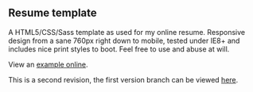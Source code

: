 ## Resume template
A HTML5/CSS/Sass template as used for my online resume. Responsive design from a sane 760px right down to mobile, tested under IE8+ and includes nice print styles to boot. Feel free to use and abuse at will.

View an [example online](http://magnetikonline.github.io/resumetemplate/).

This is a second revision, the first version branch can be viewed [here](../../tree/version1).
